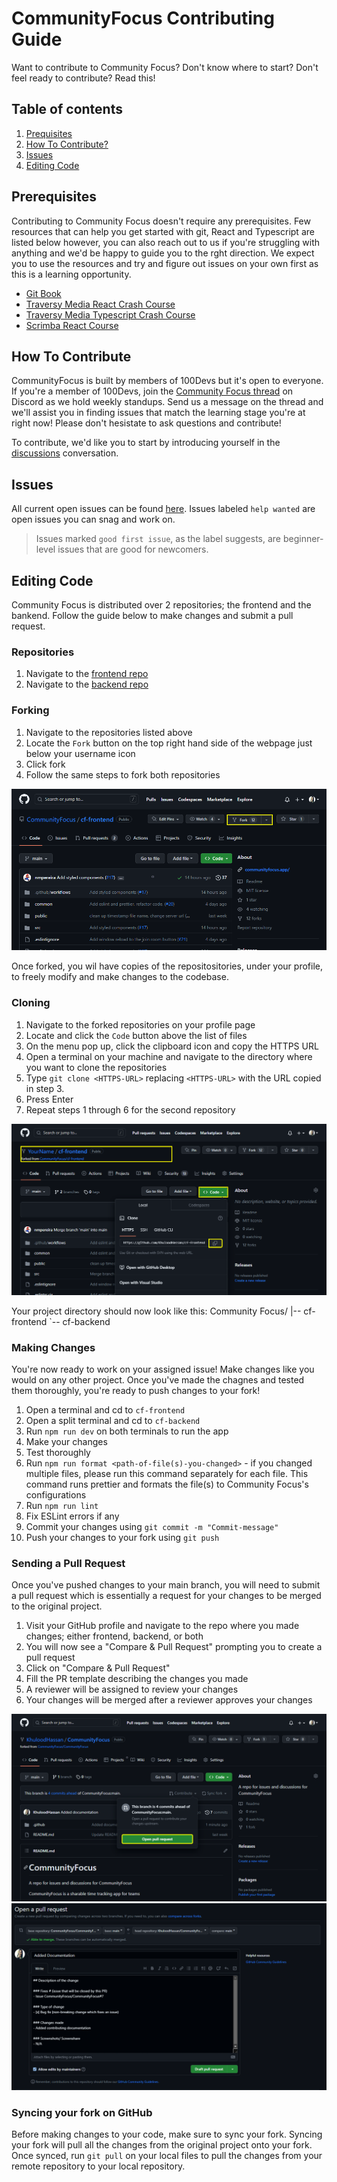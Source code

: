 # CommunityFocus Contributing Guide

Want to contribute to Community Focus? Don't know where to start? Don't feel ready to contribute? Read this!

## Table of contents

1. [Prequisites](#prerequisites)
2. [How To Contribute?](#how-to-contribute)
3. [Issues](#issues)
4. [Editing Code](#editing-code)

## Prerequisites

Contributing to Community Focus doesn't require any prerequisites. Few resources that can help you get started with git, React and Typescript are listed below however, you can also reach out to us if you're struggling with anything and we'd be happy to guide you to the rght direction. We expect you to use the resources and try and figure out issues on your own first as this is a learning opportunity.

- [Git Book](https://git-scm.com/book/en/v2)
- [Traversy Media React Crash Course](https://youtu.be/w7ejDZ8SWv8)
- [Traversy Media Typescript Crash Course](https://www.youtube.com/watch?v=BCg4U1FzODs)
- [Scrimba React Course](https://scrimba.com/learn/learnreact)

## How To Contribute

CommunityFocus is built by members of 100Devs but it's open to everyone. If you're a member of 100Devs, join the [Community Focus thread](https://discord.com/channels/735923219315425401/1105270039956951170) on Discord as we hold weekly standups. Send us a message on the thread and we'll assist you in finding issues that match the learning stage you're at right now! Please don't hesistate to ask questions and contribute!

To contribute, we'd like you to start by introducing yourself in the [discussions](https://github.com/orgs/CommunityFocus/discussions/24) conversation.

## Issues

All current open issues can be found [here](https://github.com/CommunityFocus/CommunityFocus/issues). Issues labeled `help wanted` are open issues you can snag and work on.

> Issues marked `good first issue`, as the label suggests, are beginner-level issues that are good for newcomers.

## Editing Code

Community Focus is distributed over 2 repositories; the frontend and the bankend. Follow the guide below to make changes and submit a pull request.

### Repositories
1. Navigate to the [frontend repo](https://github.com/CommunityFocus/cf-frontend)
2. Navigate to the [backend repo](https://github.com/CommunityFocus/cf-backend)

### Forking

1. Navigate to the repositories listed above
2. Locate the `Fork` button on the top right hand side of the webpage just below your username icon
3. Click fork
4. Follow the same steps to fork both repositories

![Screenshot of directions to fork](assets/fork-button.PNG)

Once forked, you wil have copies of the repositositories, under your profile, to freely modify and make changes to the codebase.

### Cloning

1. Navigate to the forked repositories on your profile page
2. Locate and click the `Code` button above the list of files
3. On the menu pop up, click the clipboard icon and copy the HTTPS URL
4. Open a terminal on your machine and navigate to the directory where you want to clone the repositories
5. Type `git clone <HTTPS-URL>` replacing `<HTTPS-URL>` with the URL copied in step 3.
6. Press Enter
7. Repeat steps 1 through 6 for the second repository

![Screenshot of directions to clone](assets/code-button.PNG)

Your project directory should now look like this:
Community Focus/
|-- cf-frontend
`-- cf-backend

### Making Changes

You're now ready to work on your assigned issue! Make changes like you would on any other project. Once you've made the chagnes and tested them thoroughly, you're ready to push changes to your fork!

1. Open a terminal and cd to `cf-frontend`
2. Open a split terminal and cd to `cf-backend`
3. Run `npm run dev` on both terminals to run the app
4. Make your changes
5. Test thoroughly
6. Run `npm run format <path-of-file(s)-you-changed>` - if you changed multiple files, please run this command separately for each file. This command runs prettier and formats the file(s) to Community Focus's configurations
7. Run `npm run lint`
8. Fix ESLint errors if any
9. Commit your changes using `git commit -m "Commit-message"`
10. Push your changes to your fork using `git push`

### Sending a Pull Request

Once you've pushed changes to your main branch, you will need to submit a pull request which is essentially a request for your changes to be merged to the original project.

1. Visit your GitHub profile and navigate to the repo where you made changes; either frontend, backend, or both
2. You will now see a "Compare & Pull Request" prompting you to create a pull request
3. Click on "Compare & Pull Request"
4. Fill the PR template describing the changes you made
5. A reviewer will be assigned to review your changes
6. Your changes will be merged after a reviewer approves your changes

![Screenshot of directions to submit PR](assets/submit-PR.PNG)
![Screenshot of directions to submit PR description](assets/submit-PR-desc.PNG)

### Syncing your fork on GitHub

Before making changes to your code, make sure to sync your fork. Syncing your fork will pull all the changes from the original project onto your fork. Once synced, run `git pull` on your local files to pull the changes from your remote repository to your local repository.